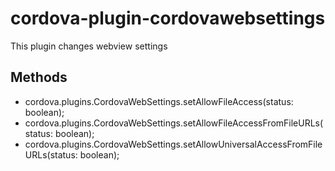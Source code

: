 # cordova-plugin-cordovawebsettings

This plugin changes webview settings

## Methods

- cordova.plugins.CordovaWebSettings.setAllowFileAccess(status: boolean);
- cordova.plugins.CordovaWebSettings.setAllowFileAccessFromFileURLs(status: boolean);
- cordova.plugins.CordovaWebSettings.setAllowUniversalAccessFromFileURLs(status: boolean);